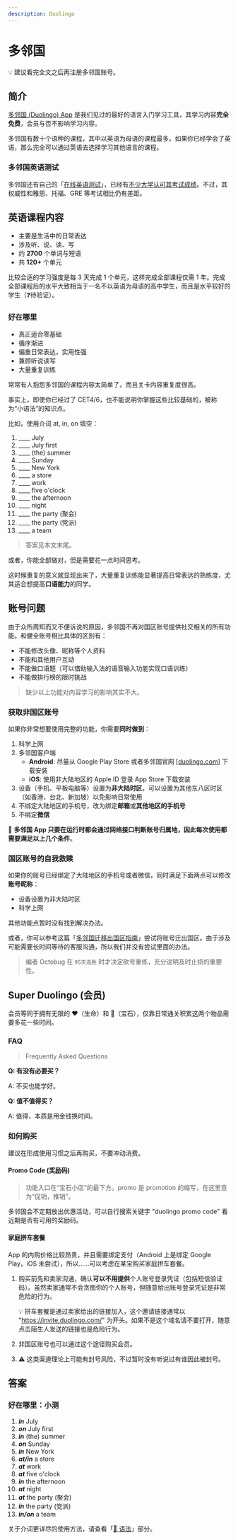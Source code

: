 ```yaml
---
description: Duolingo
---
```


# 多邻国

<!--@include: ../../.vitepress/hack.md-->

💡 建议看完全文之后再注册多邻国账号。

## 简介

[多邻国 (Duolingo) App](https://www.duolingo.com/) 是我们见过的最好的语言入门学习工具，其学习内容**完全免费**，会员与否不影响学习内容。

多邻国有数十个语种的课程，其中以英语为母语的课程最多。如果你已经学会了英语，那么完全可以通过英语去选择学习其他语言的课程。

### 多邻国英语测试

多邻国还有自己的「[在线英语测试](https://englishtest.duolingo.com/)」，已经有[不少大学认可其考试成绩](https://englishtest.duolingo.com/institutions)。不过，其权威性和雅思、托福、GRE 等考试相比仍有差距。

## 英语课程内容

- 主要是生活中的日常表达
- 涉及听、说、读、写
- 约 **2700** 个单词与短语
- 共 **120+** 个单元

比较合适的学习强度是每 3 天完成 1 个单元，这样完成全部课程仅需 1 年。完成全部课程后的水平大致相当于一名不以英语为母语的高中学生，而且是水平较好的学生（❓待验证）。

### 好在哪里

- 真正适合零基础
- 循序渐进
- 偏重日常表达，实用性强
- 兼顾听说读写
- 大量重复训练

常常有人抱怨多邻国的课程内容太简单了，而且关卡内容重复度很高。

事实上，即使你已经过了 CET4/6，也不能说明你掌握这些比较基础的，被称为“小语法”的知识点。

比如，使用介词 at, in, on 填空：

1. ____ July
2. ____ July first
3. ____ (the) summer
4. ____ Sunday
5. ____ New York
6. ____ a store
7. ____ work
8. ____ five o'clock
9. ____ the afternoon
10. ____ night
11. ____ the party (聚会)
12. ____ the party (党派)
13. ____ a team

> 答案见本文末尾。

或者，你能全部做对，但是需要花一点时间思考。

这时候重复的意义就显现出来了，大量重复训练能显著提高日常表达的熟练度，尤其适合想提高**口语能力**的同学。

## 账号问题

由于众所周知而又不便诉说的原因，多邻国不再对国区账号提供社交相关的所有功能。和健全账号相比具体的区别有：

- 不能修改头像、昵称等个人资料
- 不能和其他用户互动
- 不能做口语题（可以借助输入法的语音输入功能实现口语训练）
- 不能做排行榜的限时挑战

> 缺少以上功能对内容学习的影响其实不大。

### 获取非国区账号

如果你非常想要使用完整的功能，你需要**同时做到**：

1. 科学上网
2. 多邻国客户端
   - **Android**: 尽量从 Google Play Store 或者多邻国官网 [[duolingo.com]](https://www.duolingo.com) 下载安装
   - **iOS**: 使用非大陆地区的 Apple ID 登录 App Store 下载安装
3. 设备（手机、平板电脑等）设置为**非大陆时区**，可以设置为其他东八区时区（如香港、台北、新加坡）以免影响日常使用
4. 不绑定大陆地区的手机号，改为绑定**邮箱**或**其他地区的手机号**
5. 不绑定**微信**

🚨 **多邻国 App 只要在运行时都会通过网络接口判断账号归属地，因此每次使用都需要满足以上几个条件**。

### 国区账号的自我救赎

如果你的账号已经绑定了大陆地区的手机号或者微信，同时满足下面两点可以修改**账号昵称**：

- 设备设置为非大陆时区
- 科学上网

其他功能点暂时没有找到解决办法。

或者，你可以参考这篇「[多邻国迁移出国区指南](https://shuxiao.wang/posts/duolingo-refugee/)」尝试将账号迁出国区。由于涉及可能需要长时间等待的客服沟通，所以我们并没有尝试里面的办法。

> 编者 Octobug 在 `95天连胜` 时才决定砍号重练，充分说明及时止损的重要性。

## Super Duolingo (会员)

会员等同于拥有无限的 ❤️（生命）和 💎（宝石），仅靠日常通关积累这两个物品需要多花一些时间。

### FAQ

> Frequently Asked Questions

**Q: 有没有必要买？**

A: 不买也能学好。

**Q: 值不值得买？**

A: 值得，本质是用金钱换时间。

### 如何购买

建议在形成使用习惯之后再购买，不要冲动消费。

#### Promo Code (奖励码)

> 功能入口在“宝石小店”的最下方。promo 是 promotion 的缩写，在这里意为“促销，推销”。

多邻国会不定期放出优惠活动，可以自行搜索关键字 "duolingo promo code" 看近期是否有可用的奖励码。

#### 家庭拼车套餐

App 的内购价格比较昂贵，并且需要绑定支付（Android 上是绑定 Google Play，iOS 未尝试），所以……可以考虑在某宝购买家庭拼车套餐。

1. 购买前先和卖家沟通，确认**可以不用提供**个人账号登录凭证（包括短信验证码）。虽然卖家通常不会贪图你的个人账号，但随意给出账号登录凭证是非常危险的行为。

    💡 拼车套餐是通过卖家给出的链接加入，这个邀请链接通常以 "<https://invite.duolingo.com/>" 为开头。如果不是这个域名请不要打开，随意点击陌生人发送的链接也是危险行为。

2. 非国区账号也可以通过这个途径购买会员。
3. ⚠️ 这类渠道理论上可能有封号风险，不过暂时没有听说过有谁因此被封号。

## 答案

### 好在哪里：小测

1. ***in*** July
2. ***on*** July first
3. ***in*** (the) summer
4. ***on*** Sunday
5. ***in*** New York
6. ***at/in*** a store
7. ***at*** work
8. ***at*** five o'clock
9. ***in*** the afternoon
10. ***at*** night
11. ***at*** the party (聚会)
12. ***in*** the party (党派)
13. ***in/on*** a team

关于介词更详尽的使用方法，请查看「[📓 语法](/content/grammar/)」部分。
